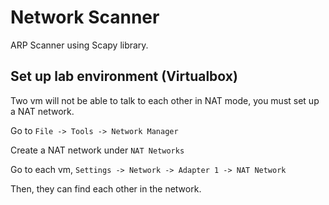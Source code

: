 # Network Scanner

ARP Scanner using Scapy library.

## Set up lab environment (Virtualbox)

Two vm will not be able to talk to each other in NAT mode, you must set up a NAT network.

Go to `File -> Tools -> Network Manager`

Create a NAT network under `NAT Networks`

Go to each vm, `Settings -> Network -> Adapter 1 -> NAT Network`

Then, they can find each other in the network.